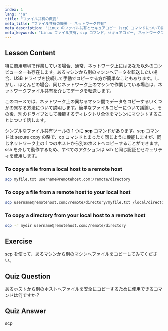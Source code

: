 ```yaml
---
index: 1
lang: "ja"
title: "ファイル共有の概要"
meta_title: "ファイル共有の概要 - ネットワーク共有"
meta_description: "Linux のファイル共有とセキュアコピー（scp）コマンドについて学びましょう。ネットワーク上のホスト間でファイルを転送します。この初心者向けガイドで始めましょう！"
meta_keywords: "Linux ファイル共有，scp コマンド，セキュアコピー, ネットワークファイル転送，Linux チュートリアル，初心者向け Linux, Linux ガイド"
---
```


## Lesson Content

特に商用環境で作業している場合、通常、ネットワーク上にはあなた以外のコンピューターも存在します。あるマシンから別のマシンへデータを転送したい場合、USB ドライブを接続して手動でコピーする方が簡単なこともあります。しかし、ほとんどの場合、同じネットワーク上のマシンで作業している場合は、ネットワークファイル共有を介してデータを転送します。

このコースでは、ネットワーク上の異なるマシン間でデータをコピーするいくつかの異なる方法について説明します。簡単なファイルコピーについて議論し、その後、別のドライブとして機能するディレクトリ全体をマシンにマウントすることについて話します。

シンプルなファイル共有ツールの 1 つに **scp** コマンドがあります。scp コマンドは secure copy の略で、cp コマンドとまったく同じように機能しますが、同じネットワーク上の 1 つのホストから別のホストへコピーすることができます。ssh を介して動作するため、すべてのアクションは ssh と同じ認証とセキュリティを使用します。

### To copy a file from a local host to a remote host

```bash
scp myfile.txt username@remotehost.com:/remote/directory
```

### To copy a file from a remote host to your local host

```bash
scp username@remotehost.com:/remote/directory/myfile.txt /local/directory
```

### To copy a directory from your local host to a remote host

```bash
scp -r mydir username@remotehost.com:/remote/directory
```

## Exercise

scp を使って、あるマシンから別のマシンへファイルをコピーしてみてください。

## Quiz Question

あるホストから別のホストへファイルを安全にコピーするために使用できるコマンドは何ですか？

## Quiz Answer

scp

